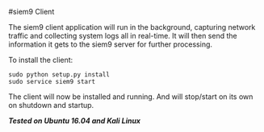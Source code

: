 #siem9 Client

The siem9 client application will run in the background, capturing network traffic and collecting system logs all in real-time. It will then send the information it gets to the siem9 server for further processing.

To install the client:
```
sudo python setup.py install
sudo service siem9 start
```

The client will now be installed and running. And will stop/start on its own on shutdown and startup.

**_Tested on Ubuntu 16.04 and Kali Linux_**
